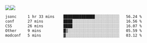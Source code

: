 <div style="display: flex; flex-direction: row;">
<img style="height: auto; width: auto;" class="img" src="https://raw.githubusercontent.com/blazepp/github-stats/master/generated/overview.svg#gh-dark-mode-only" />
<img style="height: auto; width: auto;" class="img" src="https://raw.githubusercontent.com/blazepp/github-stats/master/generated/languages.svg#gh-dark-mode-only" />
</div>

<div style="display: flex; flex-direction: row;">
<!--START_SECTION:waka-->

```txt
jsonc     1 hr 33 mins    ██████████████░░░░░░░░░░░   56.24 %
conf      27 mins         ████░░░░░░░░░░░░░░░░░░░░░   16.56 %
CSS       26 mins         ████░░░░░░░░░░░░░░░░░░░░░   16.07 %
Other     9 mins          █▒░░░░░░░░░░░░░░░░░░░░░░░   05.59 %
modconf   5 mins          ▓░░░░░░░░░░░░░░░░░░░░░░░░   03.12 %
```

<!--END_SECTION:waka-->
</div>
